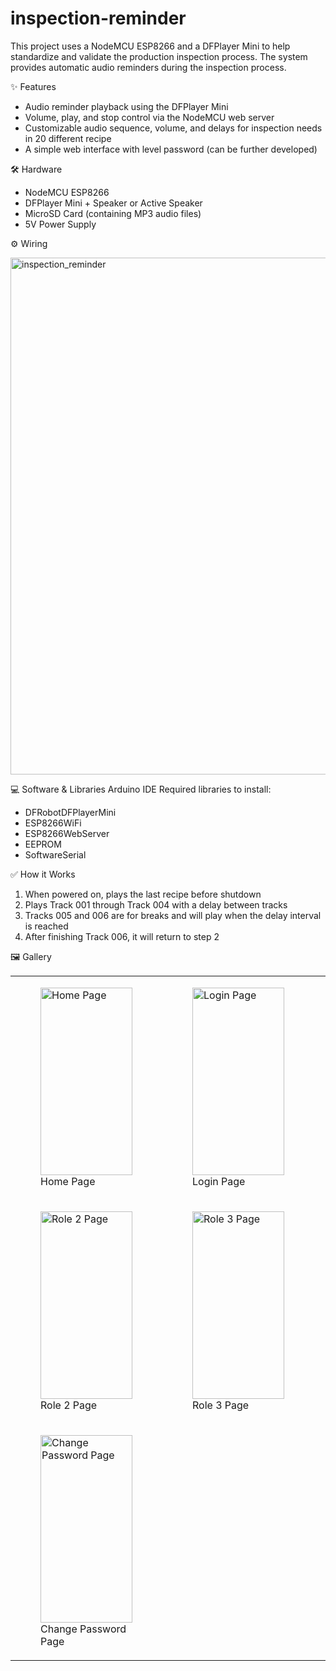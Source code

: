 # inspection-reminder

This project uses a NodeMCU ESP8266 and a DFPlayer Mini to help standardize and validate the production inspection process. The system provides automatic audio reminders during the inspection process.

✨ Features
- Audio reminder playback using the DFPlayer Mini
- Volume, play, and stop control via the NodeMCU web server
- Customizable audio sequence, volume, and delays for inspection needs in 20 different recipe
- A simple web interface with level password (can be further developed)

🛠️ Hardware
- NodeMCU ESP8266
- DFPlayer Mini + Speaker or Active Speaker
- MicroSD Card (containing MP3 audio files)
- 5V Power Supply

⚙️ Wiring

<img width="1169" height="827" alt="inspection_reminder" src="https://github.com/user-attachments/assets/97d1112b-6127-4144-a52d-290e4ef66b45" /><br>

💻 Software & Libraries
Arduino IDE
Required libraries to install:
- DFRobotDFPlayerMini
- ESP8266WiFi
- ESP8266WebServer
- EEPROM
- SoftwareSerial

✅ How it Works
1. When powered on, plays the last recipe before shutdown
2. Plays Track 001 through Track 004 with a delay between tracks
3. Tracks 005 and 006 are for breaks and will play when the delay interval is reached
4. After finishing Track 006, it will return to step 2

🖼️ Gallery

  <table>
    <!-- Baris 1 -->
    <tr>
      <td>
        <figure>
          <img width="147" height="300" alt="Home Page" src="https://github.com/user-attachments/assets/9657dc8b-ab4a-488f-bbec-055e143fb786" /><br>
          <figcaption>Home Page</figcaption>
        </figure>
      </td>
      <td>
        <figure>
          <img width="147" height="300" alt="Login Page" src="https://github.com/user-attachments/assets/e61ad8e4-98d2-4499-ab79-78c8e815ec8b" /><br>
          <figcaption>Login Page</figcaption>
        </figure>
      </td>
      <td>
        <figure>
          <img width="147" height="300" alt="Role 1 Page" src="https://github.com/user-attachments/assets/cb3ca530-ac5b-4e8b-ba54-989cb46641bd" /><br>
          <figcaption>Role 1 Page</figcaption>
        </figure>
      </td>
    </tr>
    <!-- Baris 2 -->
    <tr>
      <td>
        <figure>
          <img width="147" height="300" alt="Role 2 Page" src="https://github.com/user-attachments/assets/679940ea-f396-4dfe-a0da-7fbccd6c9b7b" /><br>
          <figcaption>Role 2 Page</figcaption>
        </figure>
      </td>
      <td>
        <figure>
         <img width="147" height="300" alt="Role 3 Page" src="https://github.com/user-attachments/assets/40393a9d-7570-4ad6-ad00-305e0c63f094" /><br>
          <figcaption>Role 3 Page</figcaption>
        </figure>
      </td>
      <td>
        <figure>
          <img width="147" height="300" alt="Edit Page" src="https://github.com/user-attachments/assets/fddb037c-f8e6-4b4f-ba4a-3d718738fc3f" /><br>
          <figcaption>Edit Page</figcaption>
        </figure>
      </td>
    </tr>
    <!-- Baris 3 -->
    <tr>
      <td>
        <figure>
          <img width="147" height="300" alt="Change Password Page" src="https://github.com/user-attachments/assets/8f64bcf0-35c5-4848-ada7-277aa3c92b7a" /><br>
          <figcaption>Change Password Page</figcaption>
        </figure>
      </td>
      <td>
      </td>
      <td>
      </td>
    </tr>
  </table>
